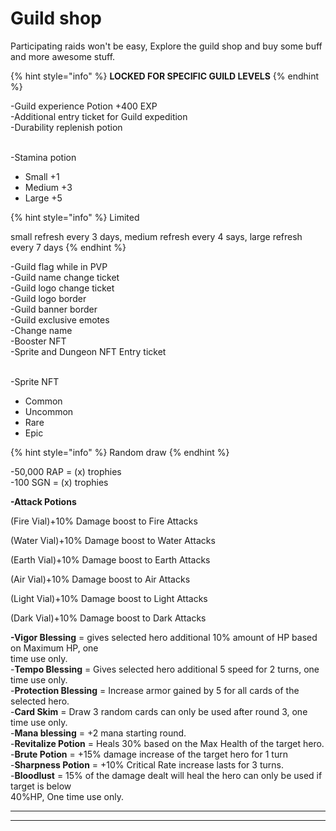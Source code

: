 # Guild shop

Participating raids won't be easy, Explore the guild shop and buy some buff and more awesome stuff.

{% hint style="info" %}
**LOCKED FOR SPECIFIC GUILD LEVELS**
{% endhint %}



\-Guild experience Potion +400 EXP\
\-Additional entry ticket for Guild expedition\
\-Durability replenish potion

\
\-Stamina potion

* Small +1
* Medium +3
* Large +5

{% hint style="info" %}
Limited

small refresh every 3 days, medium refresh every 4 says, large refresh every 7 days
{% endhint %}



\-Guild flag while in PVP\
\-Guild name change ticket\
\-Guild logo change ticket \
\-Guild logo border\
\-Guild banner border\
\-Guild exclusive emotes\
\-Change name\
\-Booster NFT\
\-Sprite and Dungeon NFT Entry ticket&#x20;

\
\-Sprite NFT

* Common
* Uncommon
* Rare
* Epic

{% hint style="info" %}
Random draw
{% endhint %}



\-50,000 RAP = (x) trophies\
\-100 SGN = (x) trophies



**-Attack Potions**

(Fire Vial)+10% Damage boost to Fire Attacks

(Water Vial)+10% Damage boost to Water Attacks

(Earth Vial)+10% Damage boost to Earth Attacks

(Air Vial)+10% Damage boost to Air Attacks

(Light Vial)+10% Damage boost to Light Attacks

(Dark Vial)+10% Damage boost to Dark Attacks

&#x20;

**-Vigor Blessing** = gives selected hero additional 10% amount of HP based on Maximum HP, one\
&#x20; time use only.\
\-**Tempo Blessing** = Gives selected hero additional 5 speed for 2 turns, one time use only.\
\-**Protection Blessing** = Increase armor gained by 5 for all cards of the selected hero.\
\-**Card Skim** = Draw 3 random cards can only be used after round 3, one time use only.\
\-**Mana blessing** = +2 mana starting round.\
\-**Revitalize Potion** = Heals 30% based on the Max Health of the target hero.\
\-**Brute Potion** = +15% damage increase of the target hero for 1 turn\
\-**Sharpness Potion** = +10% Critical Rate increase lasts for 3 turns.\
\-**Bloodlust** = 15% of the damage dealt will heal the hero can only be used if target is below\
&#x20; 40%HP, One time use only.

****

****
